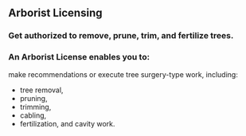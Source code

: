 <!--service categories (from category content type): Licensing, Horticulture -->
<!-- entry title -->
## Arborist Licensing
<!--entry subhead -->
### Get authorized to remove, prune, trim, and fertilize trees.
<!-- description with headline CT reference -->
### An Arborist License enables you to:
make recommendations or execute tree surgery-type work, including:
- tree removal, 
- pruning, 
- trimming, 
- cabling, 
- fertilization, and cavity work. 



